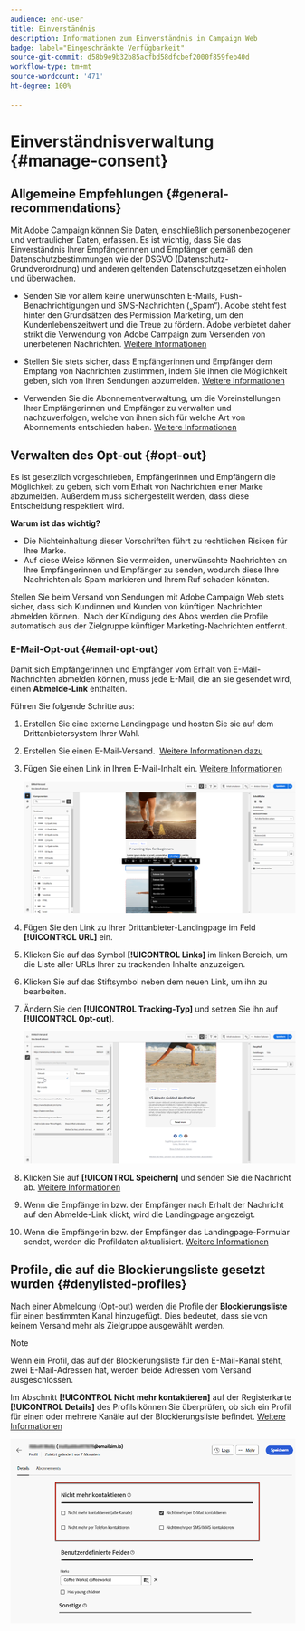 ```yaml
---
audience: end-user
title: Einverständnis
description: Informationen zum Einverständnis in Campaign Web
badge: label="Eingeschränkte Verfügbarkeit"
source-git-commit: d58b9e9b32b85acfbd58dfcbef2000f859feb40d
workflow-type: tm+mt
source-wordcount: '471'
ht-degree: 100%

---
```


# Einverständnisverwaltung {#manage-consent}

## Allgemeine Empfehlungen {#general-recommendations}

Mit Adobe Campaign können Sie Daten, einschließlich personenbezogener und vertraulicher Daten, erfassen. Es ist wichtig, dass Sie das Einverständnis Ihrer Empfängerinnen und Empfänger gemäß den Datenschutzbestimmungen wie der DSGVO (Datenschutz-Grundverordnung) und anderen geltenden Datenschutzgesetzen einholen und überwachen.

* Senden Sie vor allem keine unerwünschten E-Mails, Push-Benachrichtigungen und SMS-Nachrichten („Spam“). Adobe steht fest hinter den Grundsätzen des Permission Marketing, um den Kundenlebenszeitwert und die Treue zu fördern. Adobe verbietet daher strikt die Verwendung von Adobe Campaign zum Versenden von unerbetenen Nachrichten. [Weitere Informationen](#denylisted-profiles)

* Stellen Sie stets sicher, dass Empfängerinnen und Empfänger dem Empfang von Nachrichten zustimmen, indem Sie ihnen die Möglichkeit geben, sich von Ihren Sendungen abzumelden<!-- and keep honoring opt-out requests as quickly as possible-->. [Weitere Informationen](#opt-out)

* Verwenden Sie die Abonnementverwaltung, um die Voreinstellungen Ihrer Empfängerinnen und Empfänger zu verwalten und nachzuverfolgen, welche von ihnen sich für welche Art von Abonnements entschieden haben. [Weitere Informationen](../../delivery/using/about-services-and-subscriptions.md)

## Verwalten des Opt-out {#opt-out}

Es ist gesetzlich vorgeschrieben, Empfängerinnen und Empfängern die Möglichkeit zu geben, sich vom Erhalt von Nachrichten einer Marke abzumelden. Außerdem muss sichergestellt werden, dass diese Entscheidung respektiert wird. <!--Learn more about the applicable legislation in the [Adobe Campaign Classic v7 documentation](https://experienceleague.adobe.com/docs/campaign-classic/using/getting-started/privacy/privacy-and-recommendations.html#privacy-regulations){target="_blank"}.-->

**Warum ist das wichtig?**

* Die Nichteinhaltung dieser Vorschriften führt zu rechtlichen Risiken für Ihre Marke.
* Auf diese Weise können Sie vermeiden, unerwünschte Nachrichten an Ihre Empfängerinnen und Empfänger zu senden, wodurch diese Ihre Nachrichten als Spam markieren und Ihrem Ruf schaden könnten.

Stellen Sie beim Versand von Sendungen mit Adobe Campaign Web stets sicher, dass sich Kundinnen und Kunden von künftigen Nachrichten abmelden können.  Nach der Kündigung des Abos werden die Profile automatisch aus der Zielgruppe künftiger Marketing-Nachrichten entfernt.

### E-Mail-Opt-out {#email-opt-out}

Damit sich Empfängerinnen und Empfänger vom Erhalt von E-Mail-Nachrichten abmelden können, muss jede E-Mail, die an sie gesendet wird, einen **Abmelde-Link** enthalten. 

Führen Sie folgende Schritte aus:

1. Erstellen Sie eine externe Landingpage und hosten Sie sie auf dem Drittanbietersystem Ihrer Wahl.

1. Erstellen Sie einen E-Mail-Versand.  [Weitere Informationen dazu](../email/create-email.md)

1. Fügen Sie einen Link in Ihren E-Mail-Inhalt ein. [Weitere Informationen](../email/message-tracking.md#insert-links)

   ![Link in E-Mail-Inhalt einfügen](../email/assets/message-tracking-insert-link.png)

1. Fügen Sie den Link zu Ihrer Drittanbieter-Landingpage im Feld **[!UICONTROL URL]** ein.

1. Klicken Sie auf das Symbol **[!UICONTROL Links]** im linken Bereich, um die Liste aller URLs Ihrer zu trackenden Inhalte anzuzeigen.

1. Klicken Sie auf das Stiftsymbol neben dem neuen Link, um ihn zu bearbeiten.

1. Ändern Sie den **[!UICONTROL Tracking-Typ]** und setzen Sie ihn auf **[!UICONTROL Opt-out]**.

   ![Tracking-Typ für Opt-out bearbeiten](../email/assets/message-tracking-edit-a-link.png)

1. Klicken Sie auf **[!UICONTROL Speichern]** und senden Sie die Nachricht ab. [Weitere Informationen](../monitor/prepare-send.md)

1. Wenn die Empfängerin bzw. der Empfänger nach Erhalt der Nachricht auf den Abmelde-Link klickt, wird die Landingpage angezeigt.

1. Wenn die Empfängerin bzw. der Empfänger das Landingpage-Formular sendet, werden die Profildaten aktualisiert. [Weitere Informationen](#denylisted-profiles)

<!--Any other option available such as one-click opt-out link or List-Unsubscribe (to include an unsubscribe link in the email header) to enable opt-out in a delivery?-->

## Profile, die auf die Blockierungsliste gesetzt wurden {#denylisted-profiles}

Nach einer Abmeldung (Opt-out) werden die Profile der **Blockierungsliste** für einen bestimmten Kanal hinzugefügt. Dies bedeutet, dass sie von keinem Versand mehr als Zielgruppe ausgewählt werden.

>[!NOTE]
>
>Wenn ein Profil, das auf der Blockierungsliste für den E-Mail-Kanal steht, zwei E-Mail-Adressen hat, werden beide Adressen vom Versand ausgeschlossen.

Im Abschnitt **[!UICONTROL Nicht mehr kontaktieren]** auf der Registerkarte **[!UICONTROL Details]** des Profils können Sie überprüfen, ob sich ein Profil für einen oder mehrere Kanäle auf der Blockierungsliste befindet. [Weitere Informationen](../audience/about-recipients.md#access)

![Überprüfen des Status der Blockierungsliste in den Profildetails](assets/profile-no-longer-contact.png)

<!--Denylisted status on quarantine list

Additionally, when recipients report your message as spam, or reply to an SMS message with a keyword such as "STOP", their address or phone number is quarantined with the **[!UICONTROL Denylisted]** status. Their profile is updated accordingly.

QUESTION: When a user marks an email as spam, is the profile's No longer contact section also updated? Apparently no (not the same = quarantine vs denylist)

>[!NOTE]
>
>The **[!UICONTROL Denylisted]** status refers to the address only, the profile is not on the denylist, so that the user continues receiving SMS messages and push notifications.

Learn more about Feedback loops in the [Delivery Best Practices Guide](https://experienceleague.adobe.com/docs/deliverability-learn/deliverability-best-practice-guide/transition-process/infrastructure.html?lang=de#feedback-loops){target="_blank"}.

Learn more about quarantine in the [Campaign v8 (client console) documentation](https://experienceleague.adobe.com/docs/campaign/campaign-v8/send/failures/quarantines.html?lang=de#non-deliverable-bounces){target="_blank"}.-->